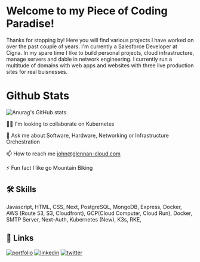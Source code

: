 # Welcome to my Piece of Coding Paradise! 

Thanks for stopping by! Here you will find various projects I have worked on over the past couple of years. I'm currently a Salesforce Developer at Cigna. In my spare time I like to build personal projects, cloud infrastructure, manage servers and dable in network engineering. I currently run a multitude of domains with web apps and websites with three live production sites for real buisnesses. 

# Github Stats

![Anurag's GitHub stats](https://github-readme-stats.vercel.app/api?username=glennanj1&show_icons=true&theme=radical)


👯‍♀️ I'm looking to collaborate on Kubernetes

💬 Ask me about Software, Hardware, Networking or Infrastructure Orchestration 

📫 How to reach me john@glennan-cloud.com

⚡️ Fun fact I like go Mountain Biking 


## 🛠 Skills
Javascript, HTML, CSS, Next, PostgreSQL, MongoDB, Express, Docker, AWS (Route 53, S3, Cloudfront), GCP(Cloud Computer, Cloud Run), Docker, SMTP Server, Next-Auth, Kubernetes (New), K3s, RKE, 

## 🔗 Links
[![portfolio](https://img.shields.io/badge/my_portfolio-000?style=for-the-badge&logo=ko-fi&logoColor=white)](https://glennan.netlify.app/)
[![linkedin](https://img.shields.io/badge/linkedin-0A66C2?style=for-the-badge&logo=linkedin&logoColor=white)](https://https://www.linkedin.com/in/glennan/)
[![twitter](https://img.shields.io/badge/twitter-1DA1F2?style=for-the-badge&logo=twitter&logoColor=white)](https://twitter.com/glennan_dev/)
